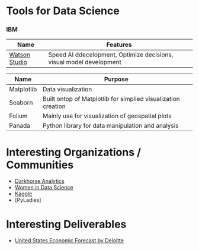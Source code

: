 # Tools for Data Science 
### IBM
| Name | Features | 
|------|---------|
| [Watson Studio](https://cloud.ibm.com/catalog/services/watson-studio#about) | Speed AI ddecelopment, Optimize decisions, visual model development |


| Name | Purpose |
|------|---------|
| Matplotlib | Data visualization |
| Seaborn | Built ontop of Matplotlib for simplied visualization creation |
| Folium | Mainly use for visualization of geospatial plots |
| Panada | Python library for data manipulation and analysis | 

# Interesting Organizations / Communities 
- [Darkhorse Analytics](https://www.darkhorseanalytics.com/)
- [Women in Data Science](https://www.widsconference.org/)
- [Kaggle](https://www.kaggle.com/)
- [PyLadies]

# Interesting Deliverables 
- [United States Economic Forecast by Deloitte](https://www2.deloitte.com/us/en/insights/economy/us-economic-forecast.html)